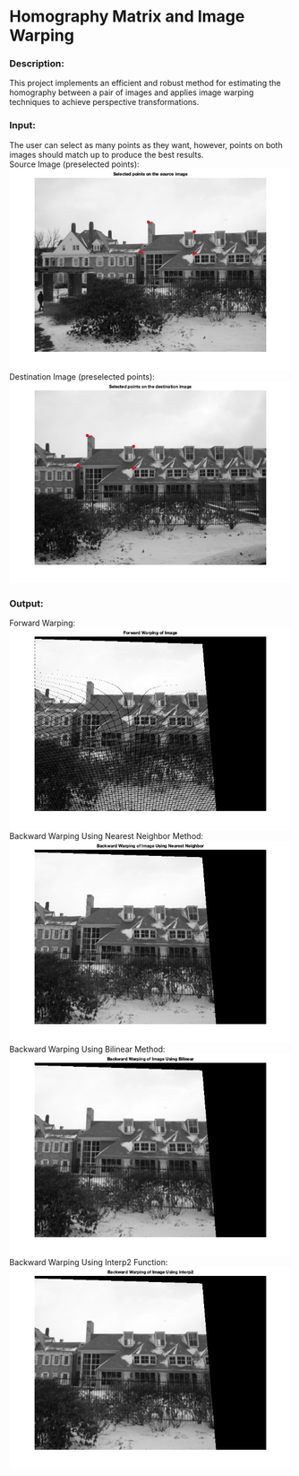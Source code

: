 # Homography Matrix and Image Warping

### Description:

This project implements an efficient and robust method for estimating the homography between a pair of images and applies image warping techniques to achieve perspective transformations.

### Input:

The user can select as many points as they want, however, points on both images should match up to produce the best results.<br>
Source Image (preselected points): ![source image](./images/source.jpg)
Destination Image (preselected points): ![destination image](./images/dest.jpg)

### Output:

Forward Warping: ![forward warping](./images/forward.jpg)
Backward Warping Using Nearest Neighbor Method: ![backward warping using nn](./images/backwardnn.jpg)
Backward Warping Using Bilinear Method: ![backward warping using bilinear](./images/backwardbilinear.jpg)
Backward Warping Using Interp2 Function: ![backward using interp2](./images/backwardinterp2.jpg)
